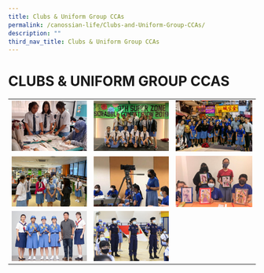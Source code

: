 ```yaml
---
title: Clubs & Uniform Group CCAs
permalink: /canossian-life/Clubs-and-Uniform-Group-CCAs/
description: ""
third_nav_title: Clubs & Uniform Group CCAs
---
```

# CLUBS & UNIFORM GROUP CCAS

|   |   |   |
|---|---|---|
|![](/images/Canossian%20Life/CLUBS%20&%20UNIFORM%20GROUP%20CCAS/teaching-Brunei-teachers-and-students.jpg)   | ![](/images/Canossian%20Life/CLUBS%20&%20UNIFORM%20GROUP%20CCAS/DOS_Scrabble-Competition.jpeg)  | ![](/images/Canossian%20Life/CLUBS%20&%20UNIFORM%20GROUP%20CCAS/IMG-20181113-WA0003-e1631787134792.jpg)  |
| ![](/images/Canossian%20Life/CLUBS%20&%20UNIFORM%20GROUP%20CCAS/library-Orientation.jpg)  | ![](/images/Canossian%20Life/CLUBS%20&%20UNIFORM%20GROUP%20CCAS/PM3_Broadcasting-Training-1.jpeg)  | ![](/images/Canossian%20Life/CLUBS%20&%20UNIFORM%20GROUP%20CCAS/St-Magdalene_s-Club-8_Photoframing-and-Colouring.jpg)  |
| ![](/images/Canossian%20Life/CLUBS%20&%20UNIFORM%20GROUP%20CCAS/Baden_Powell-Award-2019.jpeg)  | ![](/images/Canossian%20Life/CLUBS%20&%20UNIFORM%20GROUP%20CCAS/FDCA_2180.jpg)  |   |